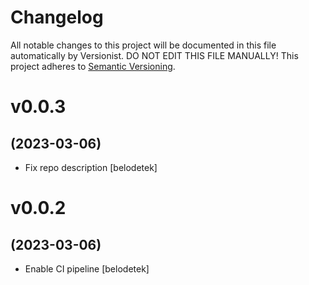 # Changelog

All notable changes to this project will be documented in this file
automatically by Versionist. DO NOT EDIT THIS FILE MANUALLY!
This project adheres to [Semantic Versioning](http://semver.org/).

# v0.0.3
## (2023-03-06)

* Fix repo description [belodetek]

# v0.0.2
## (2023-03-06)

* Enable CI pipeline [belodetek]
